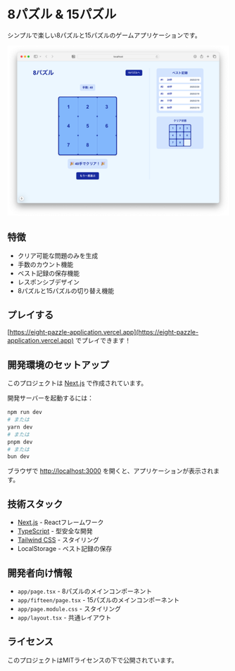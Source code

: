 # 8パズル & 15パズル

シンプルで楽しい8パズルと15パズルのゲームアプリケーションです。

![8パズルのスクリーンショット](/public/screenshots/app1.png)

## 特徴

- クリア可能な問題のみを生成
- 手数のカウント機能
- ベスト記録の保存機能
- レスポンシブデザイン
- 8パズルと15パズルの切り替え機能

## プレイする

[https://eight-pazzle-application.vercel.app](https://eight-pazzle-application.vercel.app) でプレイできます！

## 開発環境のセットアップ

このプロジェクトは [Next.js](https://nextjs.org) で作成されています。

開発サーバーを起動するには：

```bash
npm run dev
# または
yarn dev
# または
pnpm dev
# または
bun dev
```

ブラウザで [http://localhost:3000](http://localhost:3000) を開くと、アプリケーションが表示されます。

## 技術スタック

- [Next.js](https://nextjs.org/) - Reactフレームワーク
- [TypeScript](https://www.typescriptlang.org/) - 型安全な開発
- [Tailwind CSS](https://tailwindcss.com/) - スタイリング
- LocalStorage - ベスト記録の保存

## 開発者向け情報

- `app/page.tsx` - 8パズルのメインコンポーネント
- `app/fifteen/page.tsx` - 15パズルのメインコンポーネント
- `app/page.module.css` - スタイリング
- `app/layout.tsx` - 共通レイアウト

## ライセンス

このプロジェクトはMITライセンスの下で公開されています。
